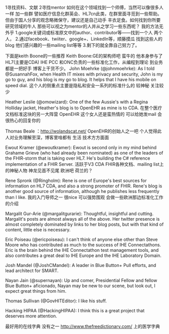 1寻找资料、文献 
2寻找mentor
如何在这个领域找到一个师傅，当然可以像很多人一样 加一些群 譬如医疗信息化群英会、HL7cn此类，在群里面寻觅到一些帮助。但由于国人分享的观念略微保守，建议还是自己动手 丰衣足食。如何找到你所要研究领域的牛人 那些可以视之为mentor的人并从之学习一些东西呢？ 我的方法无外乎
1.google关键词或标准原文中的author、contributor等——找到一个人 两个人，
2.通过facebook、twiiter、google+、LinkedIn等，顺藤摸瓜 找到这些人的blog 他们感兴趣的一些mailing list等等
3.剩下的就全靠自己努力了。

下面是keith Boone的一些推荐
Keith Boone:GE的架构师吧 蛮牛的 他本身参与了HL7(主要是CDA) IHE PCC 和ONC负责的一些标准化工作，从编程到理论 到业务都是一把好手 博客上干货不少。
 John Moehrke (@johnmoehrke): As I told @SusannahFox, when Health IT mixes with privacy and security, John is my go to guy, and his blog is my go to blog.  It helps that I have his mobile on speed dial.
这个人的侧重点主要是隐私和安全一系列的标准什么的 较神秘 关注较少

Heather Leslie (@omowizard):  One of the few Aussie's with a Regina Holliday jacket, Heather's blog is to OpenEHR as mine is to CDA.
在整个医疗文档标准这块的另一大阵营 OpenEHR 这个女人还是蛮热情的 可以给她发mail 会很热心的回复你的

 Thomas Beale ：http://wolandscat.net/
OpenEHR的创始人之一吧 个人觉得此人对业务理解至深，博客里啥都有 生活 技术方方面面

Ewout Kramer (@ewoutkramer): Ewout is second only in my mind behind Grahame Grieve (who had already been nominated) as one of the leaders of the FHIR-storm that is taking over HL7.  He's building the C# reference implementation of a FHIR Server.
活跃于V3 CDA FHIR各种文档、mailing list上的神秘人物 神龙见首不见尾 欧洲吧 荷兰的？

Rene Spronk (@Ringholm): Rene is one of Europe's best sources for information on HL7 CDA, and also a strong promoter of FHIR.  Rene's blog is another good source of information, although he publishes less frequently than I like.
我的入门导师之一 很nice 可以强势围观 会做一些欧洲那边标准化工作的介绍

Margalit Gur-Arie (@margalitgurarie):  Thoughtful, insightful and cutting. Margalit's posts are almost always all of the above.  Her twitter presence is almost completely dominated by links to her blog posts, but with that kind of content, little else is necessary.

Eric Poiseau (@ericpoiseau): I can't think of anyone else other than Steve Moore who has contributed as much to the success of IHE Connectathons.  Eric is the brain behind the IHE Connectathon test management tools, and also contributes a great deal to IHE Europe and the IHE Laboratory Domain.

Josh Mandel (@JoshCMandel): A leader in Blue Button+ Pull efforts, and lead architect for SMART.

Nayan Jain (@supernayan): Up and comer, Presidential Fellow and fellow Blue Button+ aficionado, Nayan may be new to our scene, but look out, I expect great things from him.

Thomas Sullivan (@GovHITEditor): I like his stuff.

Hacking HIPAA (@HackingHIPAA): I think this is a great project that deserves more attention. 


最好用的在线字典  没有之一
http://www.thefreedictionary.com/ 上的医学字典


